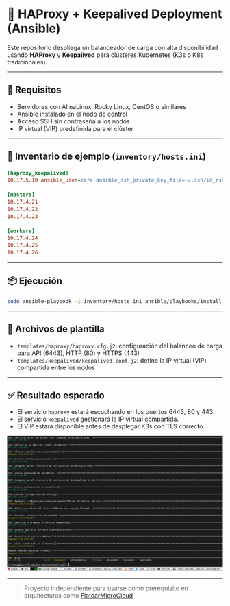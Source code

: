 # 🧰 HAProxy + Keepalived Deployment (Ansible)

Este repositorio despliega un balanceador de carga con alta disponibilidad usando **HAProxy** y **Keepalived** para clústeres Kubernetes (K3s o K8s tradicionales).

---

## 🚀 Requisitos

- Servidores con AlmaLinux, Rocky Linux, CentOS o similares
- Ansible instalado en el nodo de control
- Acceso SSH sin contraseña a los nodos
- IP virtual (VIP) predefinida para el clúster

---

## 📁 Inventario de ejemplo (`inventory/hosts.ini`)

```ini
[haproxy_keepalived]
10.17.5.10 ansible_user=core ansible_ssh_private_key_file=~/.ssh/id_rsa_key_cluster_openshift ansible_port=22 ansible_shell_executable=/bin/sh

[masters]
10.17.4.21
10.17.4.22
10.17.4.23

[workers]
10.17.4.24
10.17.4.25
10.17.4.26
```

---

## 📦 Ejecución

```bash
sudo ansible-playbook -i inventory/hosts.ini ansible/playbooks/install_haproxy_keepalived.yml
```

---

## 📜 Archivos de plantilla

- `templates/haproxy/haproxy.cfg.j2`: configuración del balanceo de carga para API (6443), HTTP (80) y HTTPS (443)
- `templates/keepalived/keepalived.conf.j2`: define la IP virtual (VIP) compartida entre los nodos

---

## ✅ Resultado esperado

- El servicio `haproxy` estará escuchando en los puertos 6443, 80 y 443.
- El servicio `keepalived` gestionará la IP virtual compartida.
- El VIP estará disponible antes de desplegar K3s con TLS correcto.

![Ansible HAproxy VIP](ansible_haproxy_vip.png)

---

> Proyecto independiente para usarse como prerequisito en arquitecturas como [FlatcarMicroCloud](https://github.com/vhgalvez/FlatcarMicroCloud)
